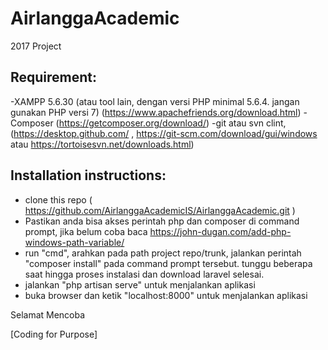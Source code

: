 # AirlanggaAcademic
2017 Project

## Requirement:
-XAMPP 5.6.30 (atau tool lain, dengan versi PHP minimal 5.6.4. jangan gunakan PHP versi 7) (https://www.apachefriends.org/download.html)
-Composer (https://getcomposer.org/download/)
-git atau svn clint,  (https://desktop.github.com/ , https://git-scm.com/download/gui/windows atau https://tortoisesvn.net/downloads.html)

## Installation instructions:
- clone this repo ( https://github.com/AirlanggaAcademicIS/AirlanggaAcademic.git )
- Pastikan anda bisa akses perintah php dan composer di command prompt, jika belum coba baca https://john-dugan.com/add-php-windows-path-variable/
- run "cmd", arahkan pada path project repo/trunk, jalankan perintah "composer install" pada command prompt tersebut. tunggu beberapa saat hingga proses instalasi dan download laravel selesai.
- jalankan "php artisan serve" untuk menjalankan aplikasi
- buka browser dan ketik "localhost:8000" untuk menjalankan aplikasi


Selamat Mencoba

[Coding for Purpose]